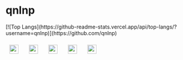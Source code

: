 
<h1 align="left">qnlnp</h1>
[![Top Langs](https://github-readme-stats.vercel.app/api/top-langs/?username=qnlnp)](https://github.com/qnlnp)

<h3></h3>
<div>
<img src="https://img.shields.io/badge/php-777BB4?style=flat-square&logo=PHP&logoColor=white" style="height : 24px; margin-left : 10px; margin-right : 10px;"/></a>&nbsp;
<img src="https://img.shields.io/badge/MySQL-4479A1?style=flat-square&logo=MySQL&logoColor=white" style="height : 24px; margin-left : 10px; margin-right : 10px;"/></a>&nbsp;
<img src="https://img.shields.io/badge/HTML5-E34F26?style=flat-square&logo=HTML5&logoColor=white" style="height : 24px; margin-left : 10px; margin-right : 10px;"/></a>&nbsp;
<img src="https://img.shields.io/badge/CSS3-1572B6?style=flat-square&logo=CSS3&logoColor=white" style="height : 24px; margin-left : 10px; margin-right : 10px;"/></a>&nbsp;
<img src="https://img.shields.io/badge/JavaScript-F7DF1E?style=flat-square&logo=JavaScript&logoColor=white" style="height : 24px; margin-left : 10px; margin-right : 10px;"/></a>&nbsp;
</div>





<h3></h3>

<!--
<img src="https://img.shields.io/badge/표현하고자 하는 말-색상?style=flat-square&logo=simpleicons에서 지칭하는 아이콘명&logoColor=아이콘색상" style="height : auto; margin-left : 10px; margin-right : 10px;"/>
-->


<!--
**qnlnp/qnlnp** is a ✨ _special_ ✨ repository because its `README.md` (this file) appears on your GitHub profile.

Here are some ideas to get you started:

- 🔭 I’m currently working on ...
- 🌱 I’m currently learning ...
- 👯 I’m looking to collaborate on ...
- 🤔 I’m looking for help with ...
- 💬 Ask me about ...
- 📫 How to reach me: ...
- 😄 Pronouns: ...
- ⚡ Fun fact: ...
-->
